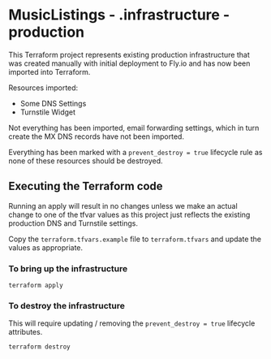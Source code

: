 # MusicListings - .infrastructure - production
This Terraform project represents existing production infrastructure that was created
manually with initial deployment to Fly.io and has now been imported into Terraform.

Resources imported:

- Some DNS Settings
- Turnstile Widget

Not everything has been imported, email forwarding settings, which in turn create the
MX DNS records have not been imported.

Everything has been marked with a `prevent_destroy = true` lifecycle rule as none of these
resources should be destroyed.

## Executing the Terraform code
Running an apply will result in no changes unless we make an actual change to
one of the tfvar values as this project just reflects the existing production DNS and Turnstile
settings.

Copy the `terraform.tfvars.example` file to `terraform.tfvars` and update the values
as appropriate.

### To bring up the infrastructure

```
terraform apply
```

### To destroy the infrastructure
This will require updating / removing the `prevent_destroy = true` lifecycle attributes.

```
terraform destroy
```
